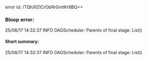 error id: /TQh/6ZICrObRrGmtKr6BQ==
### Bloop error:

25/06/17 14:32:37 INFO DAGScheduler: Parents of final stage: List()
#### Short summary: 

25/06/17 14:32:37 INFO DAGScheduler: Parents of final stage: List()